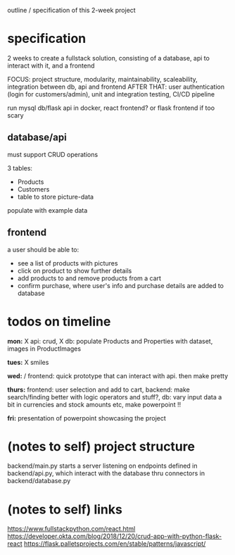 outline / specification of this 2-week project

# specification

2 weeks to create a fullstack solution, consisting of a database, api to interact with it, and a frontend

FOCUS: project structure, modularity, maintainability, scaleability, integration between db, api and frontend
AFTER THAT: user authentication (login for customers/admin), unit and integration testing, CI/CD pipeline

run mysql db/flask api in docker, react frontend? or flask frontend if too scary

## database/api

 must support CRUD operations

 3 tables:
 - Products
 - Customers
 - table to store picture-data

 populate with example data

## frontend
 
 a user should be able to:
 - see a list of products with pictures
 - click on product to show further details
 - add products to and remove products from a cart
 - confirm purchase, where user's info and purchase details are added to database

# todos on timeline

**mon:** X api: crud, X db: populate Products and Properties with dataset, images in ProductImages

**tues:** X smiles

**wed:** / frontend: quick prototype that can interact with api. then make pretty

**thurs:** frontend: user selection and add to cart, backend: make search/finding better with logic operators and stuff?, db: vary input data a bit in currencies and stock amounts etc, make powerpoint !!

**fri:** presentation of powerpoint showcasing the project


# (notes to self) project structure

backend/main.py starts a server listening on endpoints defined in backend/api.py, which interact with the database thru connectors in backend/database.py

# (notes to self) links
https://www.fullstackpython.com/react.html
https://developer.okta.com/blog/2018/12/20/crud-app-with-python-flask-react
https://flask.palletsprojects.com/en/stable/patterns/javascript/